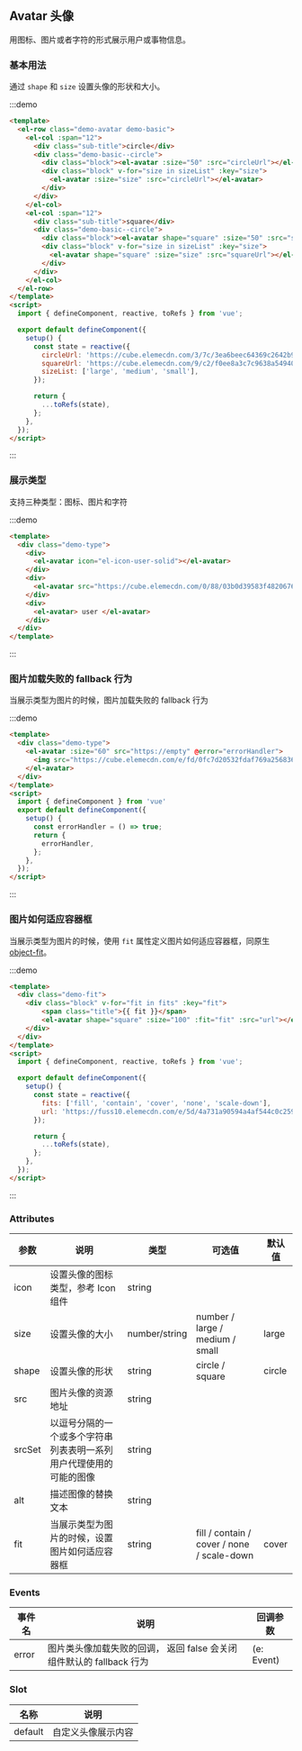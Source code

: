 ## Avatar 头像

用图标、图片或者字符的形式展示用户或事物信息。

### 基本用法

通过 `shape` 和 `size` 设置头像的形状和大小。

:::demo
```html
<template>
  <el-row class="demo-avatar demo-basic">
    <el-col :span="12">
      <div class="sub-title">circle</div>
      <div class="demo-basic--circle">
        <div class="block"><el-avatar :size="50" :src="circleUrl"></el-avatar></div>
        <div class="block" v-for="size in sizeList" :key="size">
          <el-avatar :size="size" :src="circleUrl"></el-avatar>
        </div>
      </div>
    </el-col>  
    <el-col :span="12">
      <div class="sub-title">square</div>
      <div class="demo-basic--circle">
        <div class="block"><el-avatar shape="square" :size="50" :src="squareUrl"></el-avatar></div>
        <div class="block" v-for="size in sizeList" :key="size">
          <el-avatar shape="square" :size="size" :src="squareUrl"></el-avatar>
        </div>
      </div>
    </el-col> 
  </el-row>
</template>
<script>
  import { defineComponent, reactive, toRefs } from 'vue';

  export default defineComponent({
    setup() {
      const state = reactive({
        circleUrl: 'https://cube.elemecdn.com/3/7c/3ea6beec64369c2642b92c6726f1epng.png',
        squareUrl: 'https://cube.elemecdn.com/9/c2/f0ee8a3c7c9638a54940382568c9dpng.png',
        sizeList: ['large', 'medium', 'small'],
      });

      return {
        ...toRefs(state),
      };
    },
  });
</script>

```
:::

### 展示类型

支持三种类型：图标、图片和字符

:::demo
```html
<template>
  <div class="demo-type">
    <div>
      <el-avatar icon="el-icon-user-solid"></el-avatar>
    </div>
    <div>
      <el-avatar src="https://cube.elemecdn.com/0/88/03b0d39583f48206768a7534e55bcpng.png"></el-avatar>
    </div>
    <div>
      <el-avatar> user </el-avatar>
    </div>
  </div>
</template>
```
:::

### 图片加载失败的 fallback 行为

当展示类型为图片的时候，图片加载失败的 fallback 行为

:::demo
```html
<template>
  <div class="demo-type">
    <el-avatar :size="60" src="https://empty" @error="errorHandler">
      <img src="https://cube.elemecdn.com/e/fd/0fc7d20532fdaf769a25683617711png.png"/>
    </el-avatar>
  </div>
</template>
<script>
  import { defineComponent } from 'vue'
  export default defineComponent({
    setup() {
      const errorHandler = () => true;
      return {
        errorHandler,
      };
    },
  });
</script>

```
:::

### 图片如何适应容器框

当展示类型为图片的时候，使用 `fit` 属性定义图片如何适应容器框，同原生 [object-fit](https://developer.mozilla.org/en-US/docs/Web/CSS/object-fit)。

:::demo
```html
<template>
  <div class="demo-fit">
    <div class="block" v-for="fit in fits" :key="fit">
        <span class="title">{{ fit }}</span>
        <el-avatar shape="square" :size="100" :fit="fit" :src="url"></el-avatar>
    </div>
  </div>
</template>
<script>
  import { defineComponent, reactive, toRefs } from 'vue';

  export default defineComponent({
    setup() {
      const state = reactive({
        fits: ['fill', 'contain', 'cover', 'none', 'scale-down'],
        url: 'https://fuss10.elemecdn.com/e/5d/4a731a90594a4af544c0c25941171jpeg.jpeg'
      });

      return {
        ...toRefs(state),
      };
    },
  });
</script>

```
:::

### Attributes

| 参数              | 说明                             | 类型            | 可选值 | 默认值 |
| ----------------- | -------------------------------- | --------------- | ------ | ------ |
| icon              | 设置头像的图标类型，参考 Icon 组件   | string          |        |        |
| size              | 设置头像的大小                     | number/string | number / large / medium / small | large  |
| shape             | 设置头像的形状  | string |    circle / square     |   circle  |
| src               | 图片头像的资源地址 | string |        |      |
| srcSet            | 以逗号分隔的一个或多个字符串列表表明一系列用户代理使用的可能的图像 | string |        |      |
| alt               | 描述图像的替换文本 | string |        |      |
| fit               | 当展示类型为图片的时候，设置图片如何适应容器框 | string |    fill / contain / cover / none / scale-down    |   cover   |


### Events

| 事件名 | 说明               | 回调参数 |
| ------ | ------------------ | -------- |
| error  | 图片类头像加载失败的回调， 返回 false 会关闭组件默认的 fallback 行为 |(e: Event)  |

### Slot

| 名称	 | 说明               |  
| ------ | ------------------ | 
| default  | 自定义头像展示内容 |
